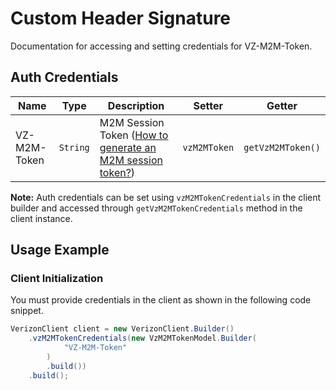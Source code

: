 
# Custom Header Signature



Documentation for accessing and setting credentials for VZ-M2M-Token.

## Auth Credentials

| Name | Type | Description | Setter | Getter |
|  --- | --- | --- | --- | --- |
| VZ-M2M-Token | `String` | M2M Session Token ([How to generate an M2M session token?](../../doc/controllers/session-management.md#start-connectivity-management-session)) | `vzM2MToken` | `getVzM2MToken()` |



**Note:** Auth credentials can be set using `vzM2MTokenCredentials` in the client builder and accessed through `getVzM2MTokenCredentials` method in the client instance.

## Usage Example

### Client Initialization

You must provide credentials in the client as shown in the following code snippet.

```java
VerizonClient client = new VerizonClient.Builder()
    .vzM2MTokenCredentials(new VzM2MTokenModel.Builder(
            "VZ-M2M-Token"
        )
        .build())
    .build();
```


